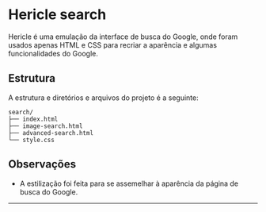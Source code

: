# Hericle search

Hericle é uma emulação da interface de busca do Google, onde foram usados apenas HTML e CSS para recriar a aparência e algumas funcionalidades do Google.

## Estrutura 

A estrutura 
e diretórios e arquivos do projeto é a seguinte:

```plaintext
search/
├── index.html
├── image-search.html
├── advanced-search.html
└── style.css
```

## Observações

- A estilização foi feita para se assemelhar à aparência da página de busca do Google.

---
